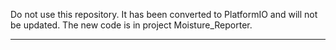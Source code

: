 Do not use this repository. It has been converted to PlatformIO
and will not be updated.  The new code is in project Moisture_Reporter.
____________
